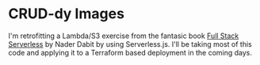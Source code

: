 # CRUD-dy Images

I'm retrofitting a Lambda/S3 exercise from the fantasic book [Full Stack Serverless](https://www.oreilly.com/library/view/full-stack-serverless/9781492059882/) by Nader Dabit by using Serverless.js. I'll be taking most of this code and applying it to a Terraform based deployment in the coming days.